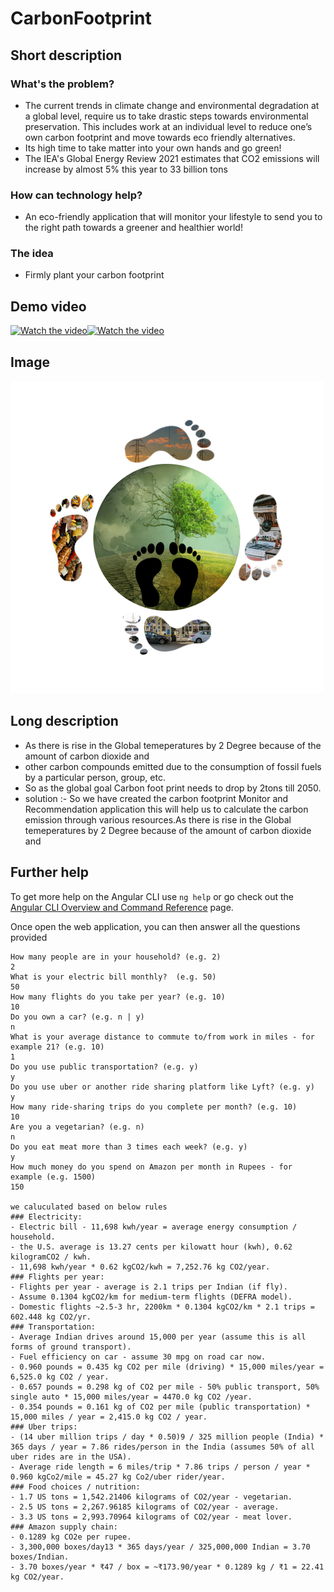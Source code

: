 # CarbonFootprint

## Short description

### What's the problem?


- The current trends in climate change and environmental degradation at a global level, require us to take drastic steps towards environmental preservation. This includes work at an individual level to reduce one’s own carbon footprint and move towards eco friendly alternatives. 
- Its high time to take matter into your own hands and go green!
- The IEA's Global Energy Review 2021 estimates that CO2 emissions will increase by almost 5% this year to 33 billion tons


### How can technology help?
- An eco-friendly application that will monitor your lifestyle to send you to the right path towards a greener and healthier world!



### The idea

- Firmly plant your carbon footprint

## Demo video

[![Watch the video](https://github.com/Call-for-Code/Liquid-Prep/blob/master/images/readme/IBM-interview-video-image.png)](https://youtu.be/vOgCOoy_Bx0)[![Watch the video](https://github.com/Call-for-Code/Liquid-Prep/blob/master/images/readme/IBM-interview-video-image.png)](https://youtu.be/vOgCOoy_Bx0)

## Image

![](https://github.com/srivanim/howard-worriers-IBM-hackathon-2021/blob/master/src/assets/logo.png)

## Long description


- As there is rise in the Global temeperatures by 2 Degree because of the amount of carbon dioxide and 
- other carbon compounds emitted due to the consumption of fossil fuels by a particular person, group, etc.
- So as the global goal Carbon foot print needs to drop by 2tons till 2050.
- solution :- So we have created the carbon footprint Monitor and Recommendation application this will help us to calculate the carbon emission through various resources.As there is rise in the Global temeperatures by 2 Degree because of the amount of carbon dioxide and 
                                                                                                                                                                        

## Further help

To get more help on the Angular CLI use `ng help` or go check out the [Angular CLI Overview and Command Reference](https://angular.io/cli) page.

Once open the web application, you can then answer all the questions provided

```
How many people are in your household? (e.g. 2) 
2
What is your electric bill monthly?  (e.g. 50) 
50
How many flights do you take per year? (e.g. 10) 
10
Do you own a car? (e.g. n | y) 
n
What is your average distance to commute to/from work in miles - for example 21? (e.g. 10) 
1
Do you use public transportation? (e.g. y)
y
Do you use uber or another ride sharing platform like Lyft? (e.g. y) 
y
How many ride-sharing trips do you complete per month? (e.g. 10) 
10
Are you a vegetarian? (e.g. n) 
n
Do you eat meat more than 3 times each week? (e.g. y) 
y
How much money do you spend on Amazon per month in Rupees - for example (e.g. 1500) 
150

we caluculated based on below rules
### Electricity:
- Electric bill - 11,698 kwh/year = average energy consumption / household.
- the U.S. average is 13.27 cents per kilowatt hour (kwh), 0.62 kilogramCO2 / kwh.
- 11,698 kwh/year * 0.62 kgCO2/kwh = 7,252.76 kg CO2/year.
### Flights per year:
- Flights per year - average is 2.1 trips per Indian (if fly).
- Assume 0.1304 kgCO2/km for medium-term flights (DEFRA model).
- Domestic flights ~2.5-3 hr, 2200km * 0.1304 kgCO2/km * 2.1 trips = 602.448 kg CO2/yr.
### Transportation:
- Average Indian drives around 15,000 per year (assume this is all forms of ground transport).
- Fuel efficiency on car - assume 30 mpg on road car now.
- 0.960 pounds = 0.435 kg CO2 per mile (driving) * 15,000 miles/year = 6,525.0 kg CO2 / year. 
- 0.657 pounds = 0.298 kg of CO2 per mile - 50% public transport, 50% single auto * 15,000 miles/year = 4470.0 kg CO2 /year.
- 0.354 pounds = 0.161 kg of CO2 per mile (public transportation) * 15,000 miles / year = 2,415.0 kg CO2 / year.
### Uber trips:
- (14 uber million trips / day * 0.50)9 / 325 million people (India) * 365 days / year = 7.86 rides/person in the India (assumes 50% of all uber rides are in the USA).
- Average ride length = 6 miles/trip * 7.86 trips / person / year * 0.960 kgCo2/mile = 45.27 kg Co2/uber rider/year.
### Food choices / nutrition:
- 1.7 US tons = 1,542.21406 kilograms of CO2/year - vegetarian.
- 2.5 US tons = 2,267.96185 kilograms of CO2/year - average.
- 3.3 US tons = 2,993.70964 kilograms of CO2/year - meat lover.
### Amazon supply chain:
- 0.1289 kg CO2e per rupee.
- 3,300,000 boxes/day13 * 365 days/year / 325,000,000 Indian = 3.70 boxes/Indian.
- 3.70 boxes/year * ₹47 / box = ~₹173.90/year * 0.1289 kg / ₹1 = 22.41 kg CO2/year.
